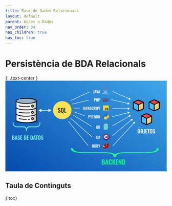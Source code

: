 ```yaml
---
title: Base de Dades Relacionals
layout: default
parent: Accés a Dades
nav_order: 34
has_children: true
has_toc: true
---
```



# Persistència de BDA Relacionals
{: .text-center }
![alt text](imatges/1db.jpg)

## Taula de Continguts
{:toc}
